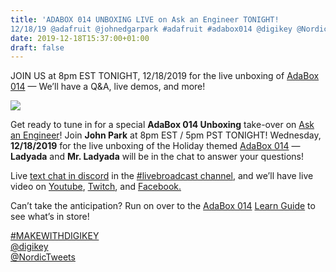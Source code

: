 ```yaml
---
title: 'ADABOX 014 UNBOXING LIVE on Ask an Engineer TONIGHT!
12/18/19 @adafruit @johnedgarpark #adafruit #adabox014 @digikey @NordicTweets #MAKEWITHDIGIKEY'
date: 2019-12-18T15:37:00+01:00
draft: false
---
```


JOIN US at 8pm EST TONIGHT, 12/18/2019 for the live unboxing of [AdaBox 014](https://www.adafruit.com/adabox) — We’ll have a Q&A, live demos, and more!

![](https://cdn-blog.adafruit.com/uploads/2019/12/blogpromo-2.jpg)

Get ready to tune in for a special **AdaBox 014 Unboxing** take-over on [Ask an Engineer](https://www.adafruit.com/ask)! Join **John Park** at 8pm EST / 5pm PST TONIGHT! Wednesday, **12/18/2019** for the live unboxing of the Holiday themed [AdaBox 014](https://www.adafruit.com/adabox) — **Ladyada** and **Mr. Ladyada** will be in the chat to answer your questions!

Live [text chat in discord](https://discord.gg/9CjVDPQ) in the [#livebroadcast channel](https://discord.gg/9CjVDPQ), and we’ll have live video on [Youtube](https://www.youtube.com/adafruit/live), [Twitch](https://www.twitch.tv/adafruit), and [Facebook.](https://www.facebook.com/adafruitindustries)

Can’t take the anticipation? Run on over to the [AdaBox 014](https://learn.adafruit.com/adabox014/) [Learn Guide](https://learn.adafruit.com/adabox014/) to see what’s in store!

[#MAKEWITHDIGIKEY](https://twitter.com/search?q=%23makewithdigikey)  
[@digikey](https://twitter.com/digikey)  
[@NordicTweets](https://twitter.com/NordicTweets)